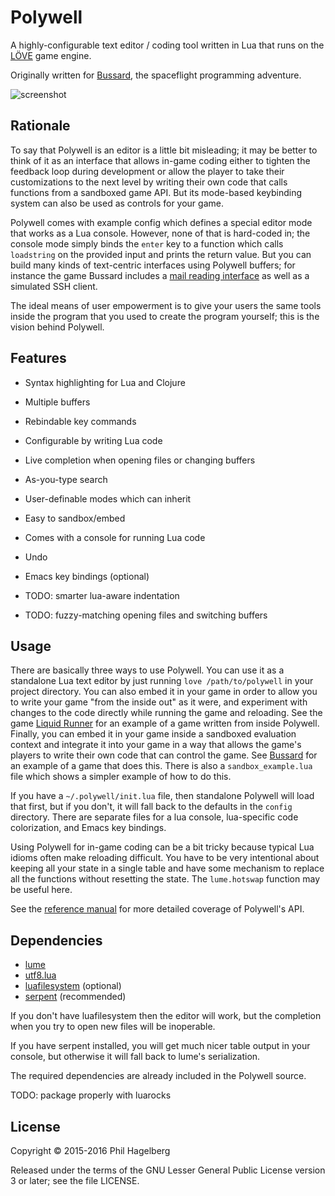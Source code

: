 # Polywell

A highly-configurable text editor / coding tool written in Lua that
runs on the [LÖVE](https://love2d.org) game engine.

Originally written for [Bussard](https://gitlab.com/technomancy/bussard),
the spaceflight programming adventure.

![screenshot](https://p.hagelb.org/polywell.png)

## Rationale

To say that Polywell is an editor is a little bit misleading; it may
be better to think of it as an interface that allows in-game coding
either to tighten the feedback loop during development or allow the
player to take their customizations to the next level by writing their
own code that calls functions from a sandboxed game API. But its
mode-based keybinding system can also be used as controls for your game.

Polywell comes with example config which defines a special editor mode
that works as a Lua console. However, none of that is hard-coded in;
the console mode simply binds the `enter` key to a function which
calls `loadstring` on the provided input and prints the return
value. But you can build many kinds of text-centric interfaces using
Polywell buffers; for instance the game Bussard includes a
[mail reading interface](https://gitlab.com/technomancy/bussard/blob/master/data/src/mail)
as well as a simulated SSH client.

The ideal means of user empowerment is to give your users the same
tools inside the program that you used to create the program yourself;
this is the vision behind Polywell.

## Features

* Syntax highlighting for Lua and Clojure
* Multiple buffers
* Rebindable key commands
* Configurable by writing Lua code
* Live completion when opening files or changing buffers
* As-you-type search
* User-definable modes which can inherit
* Easy to sandbox/embed
* Comes with a console for running Lua code
* Undo
* Emacs key bindings (optional)

* TODO: smarter lua-aware indentation
* TODO: fuzzy-matching opening files and switching buffers

## Usage

There are basically three ways to use Polywell. You can use it as a
standalone Lua text editor by just running `love /path/to/polywell` in
your project directory. You can also embed it in your game in order to
allow you to write your game "from the inside out" as it were, and
experiment with changes to the code directly while running the game
and reloading. See the game
[Liquid Runner](https://gitlab.com/technomancy/liquid-runner) for an
example of a game written from inside Polywell. Finally, you can embed
it in your game inside a sandboxed evaluation context and integrate it
into your game in a way that allows the game's players to write their
own code that can control the game. See
[Bussard](https://gitlab.com/technomancy/bussard) for an example of a
game that does this. There is also a `sandbox_example.lua` file which
shows a simpler example of how to do this.

If you have a `~/.polywell/init.lua` file, then standalone Polywell
will load that first, but if you don't, it will fall back to the
defaults in the `config` directory. There are separate files for a lua
console, lua-specific code colorization, and Emacs key bindings.

Using Polywell for in-game coding can be a bit tricky because typical Lua
idioms often make reloading difficult. You have to be very intentional
about keeping all your state in a single table and have some mechanism
to replace all the functions without resetting the state. The
`lume.hotswap` function may be useful here.

See the [reference manual](manual.md) for more detailed coverage of
Polywell's API.

## Dependencies

* [lume](https://github.com/rxi/lume/)
* [utf8.lua](https://github.com/Stepets/utf8.lua)
* [luafilesystem](https://keplerproject.github.io/luafilesystem/) (optional)
* [serpent](https://github.com/pkulchenko/serpent) (recommended)

If you don't have luafilesystem then the editor will work, but the
completion when you try to open new files will be inoperable.

If you have serpent installed, you will get much nicer table output in your
console, but otherwise it will fall back to lume's serialization.

The required dependencies are already included in the Polywell source.

TODO: package properly with luarocks

## License

Copyright © 2015-2016 Phil Hagelberg

Released under the terms of the GNU Lesser General Public License
version 3 or later; see the file LICENSE.
